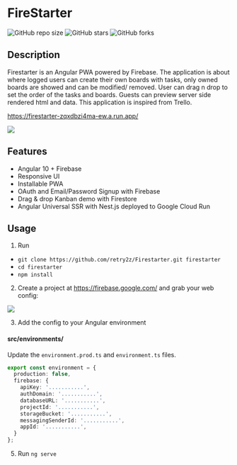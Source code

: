 # FireStarter
![GitHub repo size](https://img.shields.io/github/repo-size/retry2z/FireStarter)
![GitHub stars](https://img.shields.io/github/stars/retry2z/FireStarter?style=social)
![GitHub forks](https://img.shields.io/github/forks/retry2z/FireStarter?style=social)

## Description
Firestarter is an Angular PWA powered by Firebase. The application is about where logged users can create their own boards with tasks, only owned boards are showed and can be modified/ removed. User can drag n drop to set the order of the tasks and boards. Guests can preview server side rendered html and data. This application is inspired from Trello.  

https://firestarter-zqxdbzi4ma-ew.a.run.app/

![](https://firebasestorage.googleapis.com/v0/b/firestarter-dev-ebdf6.appspot.com/o/workplay-demo.gif?alt=media&token=2c3bbf9a-96b1-4ae3-a507-4d1c8ab2a20f)

## Features
- Angular 10 + Firebase
- Responsive UI
- Installable PWA
- OAuth and Email/Password Signup with Firebase
- Drag & drop Kanban demo with Firestore
- Angular Universal SSR with Nest.js deployed to Google Cloud Run

## Usage
1.  Run

- `git clone https://github.com/retry2z/Firestarter.git firestarter`
- `cd firestarter`
- `npm install`

2.  Create a project at https://firebase.google.com/ and grab your web config:

![](https://firebasestorage.googleapis.com/v0/b/firestarter-dev-ebdf6.appspot.com/o/config-demo.png?alt=media&token=3603ae9a-71ca-471a-a8f2-c3d7a65d36a7)

3.  Add the config to your Angular environment

#### src/environments/
Update the `environment.prod.ts` and `environment.ts` files. 

```typescript
export const environment = {
  production: false,
  firebase: {
    apiKey: '...........',
    authDomain: '...........',
    databaseURL: '...........',
    projectId: '...........',
    storageBucket: '...........',
    messagingSenderId: '...........',
    appId: '...........',
  }
};
```

5.  Run `ng serve`
